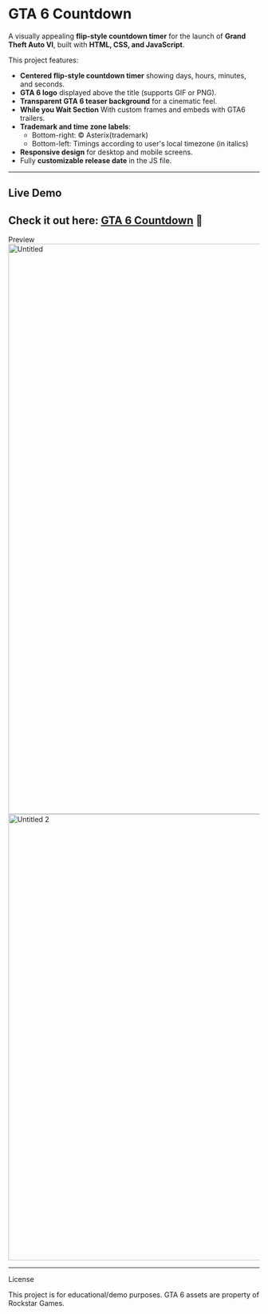   # GTA 6 Countdown

A visually appealing **flip-style countdown timer** for the launch of **Grand Theft Auto VI**, built with **HTML, CSS, and JavaScript**.  

This project features:  

- **Centered flip-style countdown timer** showing days, hours, minutes, and seconds.  
- **GTA 6 logo** displayed above the title (supports GIF or PNG).  
- **Transparent GTA 6 teaser background** for a cinematic feel.
- **While you Wait Section** With custom frames and embeds with GTA6 trailers.
- **Trademark and time zone labels**:  
  - Bottom-right: © Asterix(trademark)  
  - Bottom-left: Timings according to user's local timezone (in italics)  
- **Responsive design** for desktop and mobile screens.  
- Fully **customizable release date** in the JS file.
---
## Live Demo

Check it out here: [GTA 6 Countdown](https://gta-6-countdown-beta.vercel.app/) 🚀
---
Preview
<img width="2226" height="1141" alt="Untitled" src="https://github.com/user-attachments/assets/be26b453-bc06-4288-a3fc-72c257b04465" />
<img width="2227" height="893" alt="Untitled 2" src="https://github.com/user-attachments/assets/edb0980c-bc95-41b8-85d0-11194cbd477e" />

---
License

This project is for educational/demo purposes. GTA 6 assets are property of Rockstar Games.



